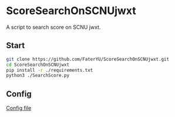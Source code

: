 # ScoreSearchOnSCNUjwxt

A script to search score on SCNU jwxt.

## Start

```bash
git clone https://github.com/FaterYU/ScoreSearchOnSCNUjwxt.git
cd ScoreSearchOnSCNUjwxt
pip install -r ./requirements.txt
python3 ./SearchScore.py
```

## Config

[Config file](./user.json)